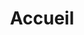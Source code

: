 ---
layout: index
title: Accueil
lang: fr

strings:
  support-us: Nous supporter
  projects: Projets

  title-who-are-we: Qui sommes-nous?
  desc-who-are-we: Nous sommes un collectif de programmeurs amateurs, étudiants et professionnels, regroupés pour créer des outils utiles à la communauté. Notre but est de s'entraider mutuellement, de développer des projets communs et le mot d'ordre est l'amitié!
  
  title-what-do-we-do: Que faisons-nous?
  desc-what-do-we-do: Nous avons un idéal d'open source, donc tous nos projets le sont, et les dons nous permettent de payer l'hébergement des services que nous fournissons. Un jour, peut-être, nos projets deviendront assez importants pour que nous puissions en faire notre métier, mais en attendant on vous aime tous!
  
  title-our-projects: Nos projets
  
  name-pdba: PDBA
  desc-pdba: Python Discord Bot Agregator
  name-discorn: Discorn
  desc-discorn: Un protocole de messagerie chiffré et décentralisé basé sur les cryptomonnaies.

  title-support-us: Support us
  desc-support-us: Nous n'avons pas encore mis en place de système de dons, cependant, les liens apparaîtront ici quand disponibles.

  in-other-languages: Dans d'autres langues
---